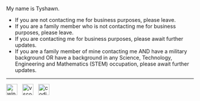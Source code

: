 My name is Tyshawn.

- If you are not contacting me for business purposes, please leave.
- If you are a family member who is not contacting me for business purposes, please leave.
- If you are contacting me for business purposes, please await further updates.
- If you are a family member of mine contacting me AND have a military background OR have a background in any Science, Technology, Engineering and Mathematics (STEM) occupation, please await further updates.

---

<img align="left" alt="windows11-original" width="30px" style="padding-right:10px;" src="https://cdn.jsdelivr.net/gh/devicons/devicon@latest/icons/windows11/windows11-original.svg"/>
<img align="left" alt="vscode-original" width="30px" style="padding-right:10px;" src="https://cdn.jsdelivr.net/gh/devicons/devicon@latest/icons/vscode/vscode-original.svg"/>
<img align="left" alt="codium_cnl" width="30px" style="padding-right:10px;" src="https://vscodium.com/img/codium_cnl.svg"/>
